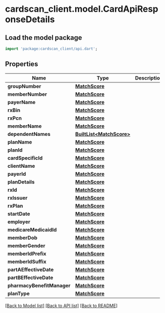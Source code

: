 # cardscan_client.model.CardApiResponseDetails

## Load the model package
```dart
import 'package:cardscan_client/api.dart';
```

## Properties
Name | Type | Description | Notes
------------ | ------------- | ------------- | -------------
**groupNumber** | [**MatchScore**](MatchScore.md) |  | [optional] 
**memberNumber** | [**MatchScore**](MatchScore.md) |  | [optional] 
**payerName** | [**MatchScore**](MatchScore.md) |  | [optional] 
**rxBin** | [**MatchScore**](MatchScore.md) |  | [optional] 
**rxPcn** | [**MatchScore**](MatchScore.md) |  | [optional] 
**memberName** | [**MatchScore**](MatchScore.md) |  | [optional] 
**dependentNames** | [**BuiltList&lt;MatchScore&gt;**](MatchScore.md) |  | [optional] 
**planName** | [**MatchScore**](MatchScore.md) |  | [optional] 
**planId** | [**MatchScore**](MatchScore.md) |  | [optional] 
**cardSpecificId** | [**MatchScore**](MatchScore.md) |  | [optional] 
**clientName** | [**MatchScore**](MatchScore.md) |  | [optional] 
**payerId** | [**MatchScore**](MatchScore.md) |  | [optional] 
**planDetails** | [**MatchScore**](MatchScore.md) |  | [optional] 
**rxId** | [**MatchScore**](MatchScore.md) |  | [optional] 
**rxIssuer** | [**MatchScore**](MatchScore.md) |  | [optional] 
**rxPlan** | [**MatchScore**](MatchScore.md) |  | [optional] 
**startDate** | [**MatchScore**](MatchScore.md) |  | [optional] 
**employer** | [**MatchScore**](MatchScore.md) |  | [optional] 
**medicareMedicaidId** | [**MatchScore**](MatchScore.md) |  | [optional] 
**memberDob** | [**MatchScore**](MatchScore.md) |  | [optional] 
**memberGender** | [**MatchScore**](MatchScore.md) |  | [optional] 
**memberIdPrefix** | [**MatchScore**](MatchScore.md) |  | [optional] 
**memberIdSuffix** | [**MatchScore**](MatchScore.md) |  | [optional] 
**partAEffectiveDate** | [**MatchScore**](MatchScore.md) |  | [optional] 
**partBEffectiveDate** | [**MatchScore**](MatchScore.md) |  | [optional] 
**pharmacyBenefitManager** | [**MatchScore**](MatchScore.md) |  | [optional] 
**planType** | [**MatchScore**](MatchScore.md) |  | [optional] 

[[Back to Model list]](../README.md#documentation-for-models) [[Back to API list]](../README.md#documentation-for-api-endpoints) [[Back to README]](../README.md)


